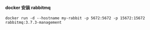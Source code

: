 #### docker 安装 rabbitmq



```shell
docker run -d --hostname my-rabbit -p 5672:5672 -p 15672:15672 rabbitmq:3.7.3-management
```

